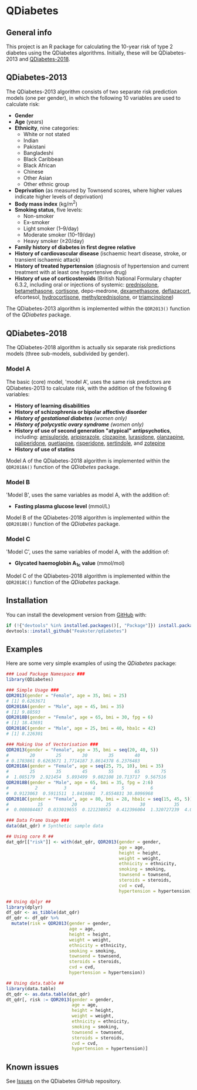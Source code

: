 # QDiabetes

## General info

This project is an R package for calculating the 10-year risk of type 2 diabetes using the QDiabetes algorithms. Initially, these will be QDiabetes-2013 and [QDiabetes-2018](https://qdiabetes.org/).

## QDiabetes-2013

The QDiabetes-2013 algorithm consists of two separate risk prediction models (one per gender), in which the following 10 variables are used to calculate risk:

* **Gender**
* **Age** (years)
* **Ethnicity**, nine categories:
    - White or not stated
    - Indian
    - Pakistani
    - Bangladeshi
    - Black Caribbean
    - Black African
    - Chinese
    - Other Asian
    - Other ethnic group
* **Deprivation** (as measured by Townsend scores, where higher values indicate higher levels of deprivation)
* **Body mass index** (kg/m<sup>2</sup>)
* **Smoking status**, five levels:
    - Non-smoker
    - Ex-smoker
    - Light smoker (1&ndash;9/day)
    - Moderate smoker (10&ndash;19/day)
    - Heavy smoker (&ge;20/day)
* **Family history of diabetes in first degree relative**
* **History of cardiovascular disease** (ischaemic heart disease, stroke, or transient ischaemic attack)
* **History of treated hypertension** (diagnosis of hypertension and current treatment with at least one hypertensive drug)
* **History of use of corticosteroids** (British National Formulary chapter 6.3.2, including oral or injections of systemic: [prednisolone](https://en.wikipedia.org/wiki/Prednisolone), [betamethasone](https://en.wikipedia.org/wiki/Betamethasone), [cortisone](https://en.wikipedia.org/wiki/Cortisone), depo-medrone, [dexamethasone](https://en.wikipedia.org/wiki/Dexamethasone), [deflazacort](https://en.wikipedia.org/wiki/Deflazacort), efcortesol, [hydrocortisone](https://en.wikipedia.org/wiki/Hydrocortisone), [methylprednisolone](https://en.wikipedia.org/wiki/Methylprednisolone), or [triamcinolone](https://en.wikipedia.org/wiki/Triamcinolone))

The QDiabetes-2013 algorithm is implemented within the `QDR2013()` function of the _QDiabetes_ package.

## QDiabetes-2018

The QDiabetes-2018 algorithm is actually six separate risk predictions models (three sub-models, subdivided by gender).

### Model A

The basic (core) model, 'model A', uses the same risk predictors are QDiabetes-2013 to calculate risk, with the addition of the following 6 variables:

* **History of learning disabilities**
* **History of schizophrenia or bipolar affective disorder**
* _**History of gestational diabetes** (women only)_
* _**History of polycystic ovary syndrome** (women only)_
* **History of use of second generation "atypical" antipsychotics**, including: [amisulpride](https://en.wikipedia.org/wiki/Amisulpride), [aripiprazole](https://en.wikipedia.org/wiki/Aripiprazole), [clozapine](https://en.wikipedia.org/wiki/Clozapine), [lurasidone](https://en.wikipedia.org/wiki/Lurasidone), [olanzapine](https://en.wikipedia.org/wiki/Olanzapine), [paliperidone](https://en.wikipedia.org/wiki/Paliperidone), [quetiapine](https://en.wikipedia.org/wiki/Quetiapine), [risperidone](https://en.wikipedia.org/wiki/Risperidone), [sertindole](https://en.wikipedia.org/wiki/Sertindole), and [zotepine](https://en.wikipedia.org/wiki/Zotepine)
* **History of use of statins**

Model A of the QDiabetes-2018 algorithm is implemented within the `QDR2018A()` function of the _QDiabetes_ package.

### Model B

'Model B', uses the same variables as model A, with the addition of:

* **Fasting plasma glucose level** (mmol/L)

Model B of the QDiabetes-2018 algorithm is implemented within the `QDR2018B()` function of the _QDiabetes_ package.

### Model C

'Model C', uses the same variables of model A, with the addition of:

* **Glycated haemoglobin A<sub>1c</sub> value** (mmol/mol)

Model C of the QDiabetes-2018 algorithm is implemented within the `QDR2018C()` function of the _QDiabetes_ package.

## Installation

You can install the development version from [GitHub](https://github.com/) with:

```R
if (!{"devtools" %in% installed.packages()[, "Package"]}) install.packages("devtools")
devtools::install_github("Feakster/qdiabetes")
```

## Examples

Here are some very simple examples of using the _QDiabetes_ package:

```R
### Load Package Namespace ###
library(QDiabetes)

### Simple Usage ###
QDR2013(gender = "Female", age = 35, bmi = 25)
# [1] 0.6263671
QDR2018A(gender = "Male", age = 45, bmi = 35)
# [1] 9.88593
QDR2018B(gender = "Female", age = 65, bmi = 30, fpg = 6)
# [1] 18.43691
QDR2018C(gender = "Male", age = 25, bmi = 40, hba1c = 42)
# [1] 8.226301

### Making Use of Vectorisation ###
QDR2013(gender = "Female", age = 35, bmi = seq(20, 40, 5))
#        20        25        30        35        40 
# 0.1783861 0.6263671 1.7714187 3.8614378 6.2376483
QDR2018A(gender = "Female", age = seq(25, 75, 10), bmi = 35)
#        25        35        45        55        65        75 
#  1.085179  2.921454  5.893499  9.082108 10.713717  9.567516
QDR2018B(gender = "Male", age = 65, bmi = 35, fpg = 2:6)
#          2          3          4          5          6 
#  0.9123063  0.5911511  1.8416081  7.8554831 30.8096968
QDR2018C(gender = "Female", age = 80, bmi = 28, hba1c = seq(15, 45, 5))
#           15           20           25           30           35           40           45 
#  0.008084487  0.033019655  0.121238952  0.412396004  1.320727239  4.005759509 11.409509026

### Data Frame Usage ###
data(dat_qdr) # Synthetic sample data

## Using core R ##
dat_qdr[["risk"]] <- with(dat_qdr, QDR2013(gender = gender,
                                           age = age,
                                           height = height,
                                           weight = weight,
                                           ethnicity = ethnicity,
                                           smoking = smoking,
                                           townsend = townsend,
                                           steroids = steroids,
                                           cvd = cvd,
                                           hypertension = hypertension))

## Using dplyr ##
library(dplyr)
df_qdr <- as_tibble(dat_qdr)
df_qdr <- df_qdr %>%
  mutate(risk = QDR2013(gender = gender,
                        age = age,
                        height = height,
                        weight = weight,
                        ethnicity = ethnicity,
                        smoking = smoking,
                        townsend = townsend,
                        steroids = steroids,
                        cvd = cvd,
                        hypertension = hypertension))

## Using data.table ##
library(data.table)
dt_qdr <- as.data.table(dat_qdr)
dt_qdr[, risk := QDR2013(gender = gender,
                         age = age,
                         height = height,
                         weight = weight,
                         ethnicity = ethnicity,
                         smoking = smoking,
                         townsend = townsend,
                         steroids = steroids,
                         cvd = cvd,
                         hypertension = hypertension)]
```

## Known issues

See [Issues](https://github.com/Feakster/qdiabetes/issues) on the QDiabetes GitHub repository.
